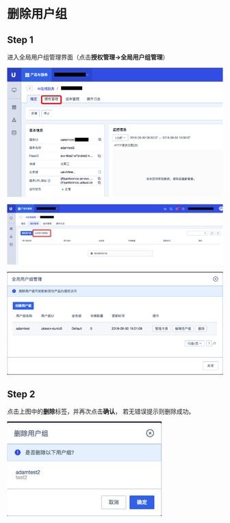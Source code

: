 # 删除用户组

## Step 1
进入全局用户组管理界面（点击**授权管理-\>全局用户组管理**）

![](/images/operation/mgr_client/create_client_1.png)

![](/images/operation/mgr_client/create_client_2.png)

![](/images/operation/mgr_client/create_client_5.png)

## Step 2
点击上图中的**删除**标签，并再次点击**确认**， 若无错误提示则删除成功。

![](/images/operation/mgr_client/delete_client_1.png)

